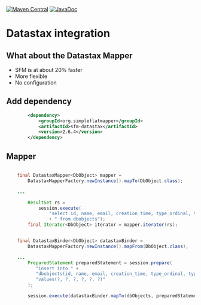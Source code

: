 [![Maven Central](https://img.shields.io/maven-central/v/org.simpleflatmapper/sfm-datastax.svg)](https://maven-badges.herokuapp.com/maven-central/org.simpleflatmapper/sfm-datastax)
[![JavaDoc](https://img.shields.io/badge/javadoc-2.6.4-blue.svg)](http://www.javadoc.io/doc/org.simpleflatmapper/sfm-datastax)

# Datastax integration

## What about the Datastax Mapper
* SFM is at about 20% faster
* More flexible
* No configuration

## Add dependency

```xml
		<dependency>
			<groupId>org.simpleflatmapper</groupId>
			<artifactId>sfm-datastax</artifactId>
			<version>2.6.4</version>
		</dependency>
```

## Mapper

```java

    final DatastaxMapper<DbObject> mapper =
        DatastaxMapperFactory.newInstance().mapTo(DbObject.class);

    ...

        ResultSet rs =
            session.execute(
                "select id, name, email, creation_time, type_ordinal, type_name"
                + " from dbobjects");
        final Iterator<DbObject> iterator = mapper.iterator(rs);


    final DatastaxBinder<DbObject> datastaxBinder =
        DatastaxMapperFactory.newInstance().mapFrom(DbObject.class);

    ...
        PreparedStatement preparedStatement = session.prepare(
           "insert into " +
           "dbobjects(id, name, email, creation_time, type_ordinal, type_name) " +
           "values(?, ?, ?, ?, ?, ?)"
        );

        session.execute(datastaxBinder.mapTo(dbObjects, preparedStatement));

```
